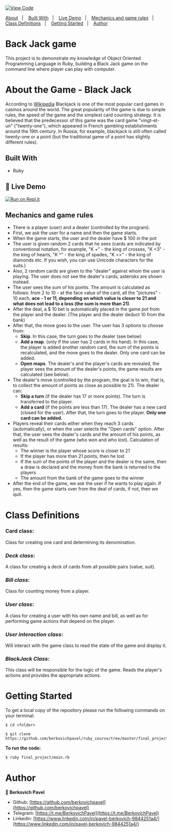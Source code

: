 [![View Code](https://img.shields.io/badge/View%20-Code-green)](https://github.com/berkovichpavel/ruby_course/tree/master/final_project)

<a text-align="center" href="#about">About</a>&nbsp;&nbsp;&nbsp;|&nbsp;&nbsp;&nbsp;
<a href="#bw">Built With</a>&nbsp;&nbsp;&nbsp;|&nbsp;&nbsp;&nbsp;
<a href="#ldl">Live Demo</a>&nbsp;&nbsp;&nbsp;|&nbsp;&nbsp;&nbsp;
<a href="#mr">Mechanics and game rules</a>&nbsp;&nbsp;&nbsp;|&nbsp;&nbsp;&nbsp;
<a href="#cd">Class Definitions</a>&nbsp;&nbsp;&nbsp;|&nbsp;&nbsp;&nbsp;
<a href="#gs">Getting Started</a>&nbsp;&nbsp;&nbsp;|&nbsp;&nbsp;&nbsp;
<a href="#author">Author</a>

# Back Jack game

This project is to demonstrate my knowledge of Object Oriented Programming Language in Ruby, building a Black Jack game on the command line where player can play with computer.

# About the Game - Black Jack <a name = "about"></a>

According to [Wikipedia](https://ru.wikipedia.org/wiki/%D0%91%D0%BB%D1%8D%D0%BA%D0%B4%D0%B6%D0%B5%D0%BA)
Blackjack is one of the most popular card games in casinos around the world.
 The great popularity of the game is due to simple rules, the speed of the game and the simplest card counting strategy.
  It is believed that the predecessor of this game was the card game "vingt-et-un" ("twenty-one"),
   which appeared in French gambling establishments around the 19th century. In Russia, for example,
    blackjack is still often called twenty-one or a point (but the traditional game of a point has slightly
     different rules).
     
## Built With <a name = "bw"></a>

- Ruby

## 🔴 Live Demo <a name = "ldl"></a>

[![Run on Repl.it](https://repl.it/badge/github/berkovichpavel/ruby_course)](https://rubycourse-1.berkovichpavel.repl.run)

## Mechanics and game rules <a name = "mr"></a>
- There is a player (user) and a dealer (controlled by the program).
- First, we ask the user for a name and then the game starts.
- When the game starts, the user and the dealer have $ 100 in the pot
- The user is given random 2 cards that he sees (cards are indicated by conventional notation, for example,
 "K +" - the king of crosses, "K <3" - the king of hearts, "K ^" - the king of spades,
  "K <>" - the king of diamonds etc. If you wish, you can use Unicode characters for the suits.)
- Also, 2 random cards are given to the "dealer" against whom the user is playing.
 The user does not see the dealer's cards, asterisks are shown instead.
- The user sees the sum of his points. The amount is calculated as follows: from 2 to 10 - at the face value of the card,
 all the "pictures" - 10 each, **ace - 1 or 11, depending on which value is closer to 21
  and what does not lead to a loss (the sum is more than 21)**.
- After the deal, a $ 10 bet is automatically placed in the game pot from the player and the dealer.
 (The player and the dealer deduct 10 from the bank)
- After that, the move goes to the user. The user has 3 options to choose from:
    - **Skip**. In this case, the turn goes to the dealer (see below)
    - **Add a map**. (only if the user has 2 cards in his hand). In this case, the player is added another random card, the sum of the points is recalculated, and the move goes to the dealer. Only one card can be added.
    - **Open maps**. The dealer's and the player's cards are revealed, the player sees the amount of the dealer's points, the game results are calculated (see below).
- The dealer's move (controlled by the program, the goal is to win, that is, to collect the amount of points as close as possible to 21). The dealer can:
    - **Skip a turn** (if the dealer has 17 or more points). The turn is transferred to the player.
    - **Add a card** (if the points are less than 17). The dealer has a new card (closed for the user). After that, the turn goes to the player. **Only one card can be added.**
- Players reveal their cards either when they reach 3 cards (automatically), or when the user selects the "Open cards" option. After that, the user sees the dealer's cards and the amount of his points, as well as the result of the game (who won and who lost).
Calculation of results:
    - The winner is the player whose score is closer to 21
    - If the player has more than 21 points, then he lost
    - If the sum of the points of the player and the dealer is the same, then a draw is declared and the money from the bank is returned to the players
    - The amount from the bank of the game goes to the winner
- After the end of the game, we ask the user if he wants to play again. If yes, then the game starts over from the deal of cards, if not, then we quit.

# Class Definitions <a name = "cd"></a>

### **Card class**:
Class for creating one card and determining its denomination. 

### **_Deck class_**:
A class for creating a deck of cards from all possible pairs (value, suit).

### **_Bill class_**:
Class for counting money from a player.

### **_User class_**:
A class for creating a user with his own name and bill, as well as for performing game actions that depend on the player.

### **_User interaction class_**:
Will interact with the game class to read the state of the game and display it.

### **_BlackJack Class_**:
This class will be responsible for the logic of the game. Reads the player's actions and provides the appropriate actions.


# Getting Started <a name = "gs"></a>

To get a local copy of the repository please run the following commands on your terminal:

```
$ cd <folder>

$ git clone https://github.com/berkovichpavel/ruby_course/tree/master/final_project.git
```

**To run the code:** 

~~~bash
$ ruby final_project/main.rb
~~~

# Author 

👤 **Berkovich Pavel**

- Github: [https://github.com/berkovichpavel](https://github.com/berkovichpavel)
- Telegram: [https://t.me/BerkovichPavel](https://t.me/BerkovichPavel)
- Linkedin: [https://www.linkedin.com/in/pavel-berkovich-9844251a4/](https://www.linkedin.com/in/pavel-berkovich-9844251a4/)
